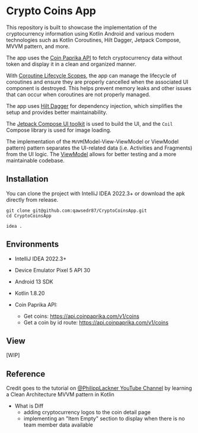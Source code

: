 # Crypto Coins App
This repository is built to showcase the implementation of the cryptocurrency information using Kotlin Android and various modern technologies such as Kotlin Coroutines, Hilt Dagger, Jetpack Compose, MVVM pattern, and more.

The app uses the [Coin Paprika API](https://coinpaprika.com/) to fetch cryptocurrency data without token and display it in a clean and organized manner.

With [Coroutine Lifecycle Scopes](https://developer.android.com/topic/libraries/architecture/coroutines), the app can manage the lifecycle of coroutines and
ensure they are properly cancelled when the associated UI component is destroyed. This helps prevent memory leaks and other issues that can occur when coroutines are not properly managed.

The app uses [Hilt Dagger](https://developer.android.com/training/dependency-injection/hilt-android) for dependency injection, which simplifies the setup and provides better maintainability.

The [Jetpack Compose UI toolkit](https://developer.android.com/jetpack/compose) is used to build the UI, and the `Coil` Compose library is used for image loading.

The implementation of the `MVVM`(Model-View-ViewModel or ViewModel pattern) pattern separates the UI-related data (i.e. Activities and Fragments) from the UI logic. The 
[ViewModel](https://developer.android.com/topic/libraries/architecture/viewmodel?gclid=Cj0KCQiA7qP9BRCLARIsABDaZzhDtIsNoyAcuVYiA3F3smhaKd4THplNIp1nDr-KGB_XWkzZxiIvrVAaAjYKEALw_wcB&gclsrc=aw.ds) allows for better testing and a more maintainable codebase.


## Installation
You can clone the project with IntelliJ IDEA 2022.3+ or download the apk directly from release. 

```shell
git clone git@github.com:qawsedr87/CryptoCoinsApp.git
cd CryptoCoinsApp

idea . 
```

## Environments 

- IntelliJ IDEA 2022.3+
- Device Emulator Pixel 5 API 30 
- Android 13 SDK 
- Kotlin 1.8.20
- Coin Paprika API:

  - Get coins: https://api.coinpaprika.com/v1/coins
  - Get a coin by id route: https://api.coinpaprika.com/v1/coins


## View 
[WIP]

## Reference 
Credit goes to the tutorial on [@PhilippLackner YouTube Channel](https://www.youtube.com/@PhilippLackner) by learning a Clean Architecture MVVM pattern in Kotlin 

- What is Diff
  - adding cryptocurrency logos to the coin detail page
  - implementing an "Item Empty" section to display when there is no team member data available
